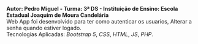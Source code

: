 **Autor: Pedro Miguel - Turma: 3ª DS - Instituição de Ensino: Escola Estadual Joaquim de Moura Candelária**<br>
Web App foi desenvolvido para ter como autenticar os usuarios, Alterar a senha quando estiver logado.<br>
Tecnologias Aplicadas: *Bootstrap 5*, *CSS*, *HTML*, *JS*, *PHP*.
